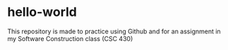 # hello-world
This repository is made to practice using Github and for an assignment in my Software Construction class (CSC 430)
